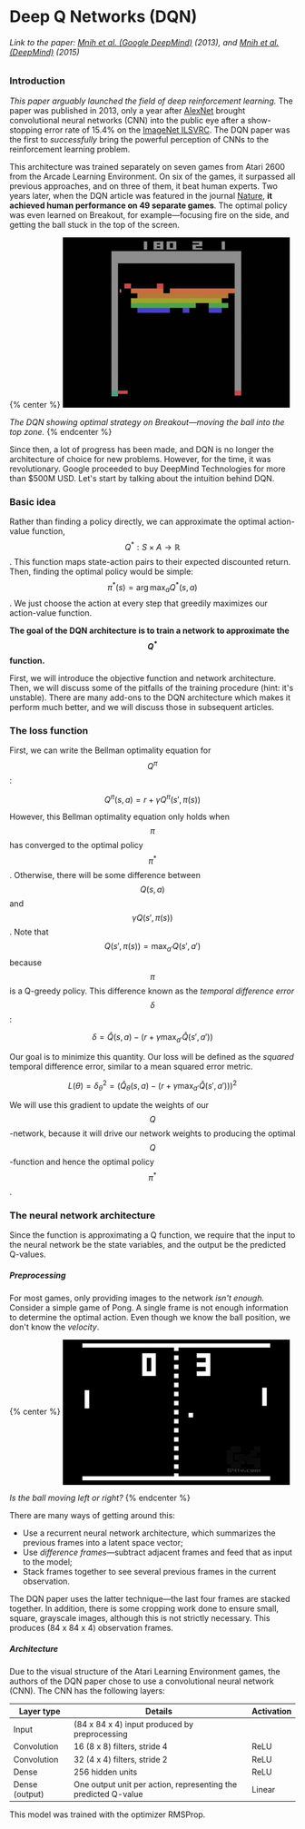 # Deep Q Networks (DQN)

###### Link to the paper: [Mnih et al. (Google DeepMind)](https://www.cs.toronto.edu/~vmnih/docs/dqn.pdf) (2013), and [Mnih et al. (DeepMind)](https://www.nature.com/nature/journal/v518/n7540/full/nature14236.html) (2015)

### Introduction

_This paper arguably launched the field of deep reinforcement learning._ The paper was published in 2013, only a year after [AlexNet](https://papers.nips.cc/paper/4824-imagenet-classification-with-deep-convolutional-neural-networks) brought convolutional neural networks (CNN) into the public eye after a show-stopping error rate of 15.4% on the [ImageNet ILSVRC](http://www.image-net.org/challenges/LSVRC/). The DQN paper was the first to _successfully_ bring the powerful perception of CNNs to the reinforcement learning problem.

This architecture was trained separately on seven games from Atari 2600 from the Arcade Learning Environment. On six of the games, it surpassed all previous approaches, and on three of them, it beat human experts. Two years later, when the DQN article was featured in the journal [Nature](https://www.nature.com/nature/journal/v518/n7540/full/nature14236.html), **it achieved human performance on 49 separate games**. The optimal policy was even learned on Breakout, for example—focusing fire on the side, and getting the ball stuck in the top of the screen.


{% center %}
![](assets/1424890763-atari-google-2.gif)

_The DQN showing optimal strategy on Breakout—moving the ball into the top zone._
{% endcenter %}



Since then, a lot of progress has been made, and DQN is no longer the architecture of choice for new problems. However, for the time, it was revolutionary. Google proceeded to buy DeepMind Technologies for more than $500M USD. Let's start by talking about the intuition behind DQN.

### Basic idea

Rather than finding a policy directly, we can approximate the optimal action-value function, $$Q^* : S \times A \rightarrow \mathbb{R}$$. This function maps state-action pairs to their expected discounted return. Then, finding the optimal policy would be simple: $$\pi^*(s) = \arg \max_a Q^*(s, a)$$. We just choose the action at every step that greedily maximizes our action-value function.

**The goal of the DQN architecture is to train a network to approximate the $$Q^*$$ function.**

First, we will introduce the objective function and network architecture. Then, we will discuss some of the pitfalls of the training procedure (hint: it's unstable). There are many add-ons to the DQN architecture which makes it perform much better, and we will discuss those in subsequent articles.

### The loss function

First, we can write the Bellman optimality equation for $$Q^\pi$$:

$$
Q^\pi(s,a) = r + \gamma Q^\pi(s', \pi(s))
$$

However, this Bellman optimality equation only holds when $$\pi$$ has converged to the optimal policy $$\pi^*$$. Otherwise, there will be some difference between $$Q(s, a)$$ and $$\gamma Q(s', \pi(s))$$. Note that $$Q(s', \pi(s)) = \max_{a'} Q(s', a')$$ because $$\pi$$ is a Q-greedy policy. This difference known as the _temporal difference error_ $$\delta$$:

$$
 \delta = \hat{Q}(s, a) - \left( r + \gamma \max_{a'} \hat{Q}(s', a') \right)
$$

Our goal is to minimize this quantity. Our loss will be defined as the _squared_ temporal difference error, similar to a mean squared error metric.

$$
L(\theta) = \delta_\theta^2 = \left(\hat{Q}_\theta(s, a) - \left(r + \gamma \max_{a'} \hat{Q} (s', a')\right)\right)^2
$$

We will use this gradient to update the weights of our $$Q$$-network, because it will drive our network weights to producing the optimal $$Q$$-function and hence the optimal policy $$\pi^*$$.

### The neural network architecture

Since the function is approximating a Q function, we require that the input to the neural network be the state variables, and the output be the predicted Q-values.

##### Preprocessing

For most games, only providing images to the network _isn't enough._ Consider a simple game of Pong. A single frame is not enough information to determine the optimal action. Even though we know the ball position, we don't know the _velocity_.

{% center %}
<img src="/assets/g4tv-pong-flash-games-flash-games-break-most-addicting-flash_100857_D.jpg" align="center" style="max-width: 400px"></img>

_Is the ball moving left or right?_
{% endcenter %}


There are many ways of getting around this:

* Use a recurrent neural network architecture, which summarizes the previous frames into a latent space vector;
* Use _difference frames_—subtract adjacent frames and feed that as input to the model;
* Stack frames together to see several previous frames in the current observation.

The DQN paper uses the latter technique—the last four frames are stacked together. In addition, there is some cropping work done to ensure small, square, grayscale images, although this is not strictly necessary. This produces (84 x 84 x 4) observation frames.

##### Architecture

Due to the visual structure of the Atari Learning Environment games, the authors of the DQN paper chose to use a convolutional neural network (CNN). The CNN has the following layers:

| Layer type  | Details                    | Activation |
| ----------  | -------------------------- | ---------- |
| Input       | (84 x 84 x 4) input produced by preprocessing | |
| Convolution | 16 (8 x 8) filters, stride 4 | ReLU       |
| Convolution | 32 (4 x 4) filters, stride 2 | ReLU       |
| Dense       | 256 hidden units           | ReLU         |
| Dense (output) | One output unit per action, representing the predicted Q-value | Linear | 

This model was trained with the optimizer RMSProp.